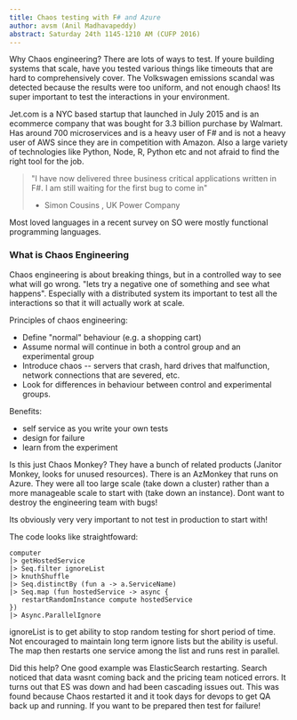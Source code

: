 ```yaml
---
title: Chaos testing with F# and Azure
author: avsm (Anil Madhavapeddy)
abstract: Saturday 24th 1145-1210 AM (CUFP 2016)
---
```


Why Chaos engineering? There are lots of ways to test. If youre building
systems that scale, have you tested various things like timeouts that are hard
to comprehensively cover. The Volkswagen emissions scandal was detected because
the results were too uniform, and not enough chaos!  Its super important to
test the interactions in your environment.

Jet.com is a NYC based startup that launched in July 2015 and is an ecommerce
company that was bought for 3.3 billion purchase by Walmart.  Has around 700
microservices and is a heavy user of F# and is not a heavy user of AWS since
they are in competition with Amazon. Also a large variety of technologies like
Python, Node, R, Python etc and not afraid to find the right tool for the job.

> "I have now delivered three business critical applications written in F#.
> I am still waiting for the first bug to come in"
>  - Simon Cousins , UK Power Company

Most loved languages in a recent survey on SO were mostly functional
programming languages.

### What is Chaos Engineering

Chaos engineering is about breaking things, but in a controlled way to see what
will go wrong. "lets try a negative one of something and see what happens".
Especially with a distributed system its important to test all the interactions
so that it will actually work at scale.

Principles of chaos engineering:
* Define "normal" behaviour (e.g. a shopping cart)
* Assume normal will continue in both a control group and an experimental group
* Introduce chaos -- servers that crash, hard drives that malfunction, network connections that are severed, etc.
* Look for differences in behaviour between control and experimental groups.

Benefits:
- self service as you write your own tests
- design for failure
- learn from the experiment

Is this just Chaos Monkey? They have a bunch of related products (Janitor
Monkey, looks for unused resources). There is an AzMonkey that runs on Azure.
They were all too large scale (take down a cluster) rather than a more
manageable scale to start with (take down an instance). Dont want to destroy
the engineering team with bugs!

Its obviously very very important to not test in production to start with!

The code looks like straightfoward:

```
computer
|> getHostedService
|> Seq.filter ignoreList
|> knuthShuffle
|> Seq.distinctBy (fun a -> a.ServiceName)
|> Seq.map (fun hostedService -> async {
   restartRandomInstance compute hostedService
})
|> Async.ParallelIgnore
```

ignoreList is to get ability to stop random testing for short period of time.
Not encouraged to maintain long term ignore lists but the ability is useful.
The map then restarts one service among the list and runs rest in parallel.

Did this help?  One good example was ElasticSearch restarting. Search noticed that
data wasnt coming back and the pricing team noticed errors. It turns out that ES
was down and had been cascading issues out. This was found because Chaos restarted
it and it took days for devops to get QA back up and running.  If you want to be
prepared then test for failure!
